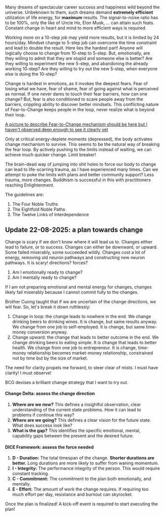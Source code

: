   Many dreams of spectacular career success and happiness wild beyond the universe. Unbeknown to them, such dreams demand **extremely efficient** utilization of life energy, for **maximum** results. The signal-to-noise ratio has to be 100%, only the like of Uncle Ho, Elon Musk, ... can attain such feats. Constant change in heart and mind to more efficient ways is required.

Working more on a 10-step job may yield more results, but it is limited by 24 hours/day. Mindset change to 5-step job can overcome the time constraint and lead to double the result. Here lies the hardest part! Anyone will logically choose to change from 10-step to 5-step. But, emotionally, are they willing to admit that they are stupid and someone else is better? Are they willing to experiment the new 5-step, and abandoning the already working 10-step? Are they willing to try out the new 5-step, when everyone else is doing the 10-step?
  
Change is hardest in emotions, as it invokes the deepest fears. Fear of losing what we have, fear of shame, fear of going against what is perceived as normal. If one never dares to touch their fear barriers, how can one change? But, fear is also conditioned to scare people away from the barriers, crippling ability to discover better mindsets. This conflicting nature of Fear-to-Change keeps people in the loop, never realize what is beyond their loop.

[A picture to describe Fear-to-Change mechanism should be here but I haven't observed deep enough to see it clearly yet]()

Only at critical energy-deplete moments (depressed), the body activates change mechanism to survive. This seems to be the natural way of breaking the fear loop. By actively pushing to the limits instead of waiting, we can achieve much quicker change. Limit breaker!

The brain-dead way of jumping into shit holes to force our body to change can lead to life-scarring trauma, as I have experienced many times. Can we attempt to poke the limits with plans and better community support? Less trauma, more changes. Buddhism is successful in this with practitioners reaching Enlightenment.

The guidelines are:
1. The Four Noble Truths
2. The Eightfold Noble Paths
3. The Twelve Links of Interdependence

## Update 22-08-2025: a plan towards change
Change is scary if we don't know where it will lead us to. Changes either lead to failure, or to success. Changes can either be downward, or upward. Some failed miserably, some succeeded wildly. Changes cost a lot of energy, removing old neuron pathways and constructing new neuron pathways. It is scary! directions? forces?

1. Am I emotionally ready to change?
2. Am I mentally ready to change?

If I am not preparing emotional and mental energy for changes, changes likely fail miserably because I cannot commit fully to the changes.

Brother Cuong taught that if we are uncertain of the change directions, we will fear. So, let's break it down ruthlessly:
1. Change in loop: the change leads to nowhere in the end. We change drinking beers to drinking wines. It is change, but same results anyway. We change from one job to self-employed. It is change, but same time-money conversion anyway.
2. Change upward: the change that leads to better outcome in the end. We change drinking beers to eating simple. It is change that leads to better health. We change from one job to entrepreneur. It is change, time-money relationship becomes market-money relationship, constrained not by time but by the size of market.

The need for clarity propels me forward, to steer clear of mists. I must have clarity! I must observe!

BCG devises a brilliant change strategy that I want to try out.
#### Change Delta: assess the change direction
1. **Where are we now?** This defines a insightful observation, clear understanding of the current state problems. How it can lead to problems if continue this way?
2. **Where are we going?** This defines a clear vision for the future state. What does success look like?
3. **What is the gap?** This identifies the specific emotional, mental, capability gaps between the present and the desired future.
#### DICE Framework: assess the force needed
1. **D - Duration:** The total timespan of the change. **Shorter durations are better.** Long durations are more likely to suffer from waning momentum.
2. **I - Integrity:** The performance integrity of the person. This would require constant tracking.
3. **C - Commitment:** The commitment to the plan both emotionally, and mentally.
4. **E - Effort:** The amount of work the change requires. If requiring too much effort per day, resistance and burnout can skyrocket.

Once the plan is finalized! A kick-off event is required to start executing the plan!